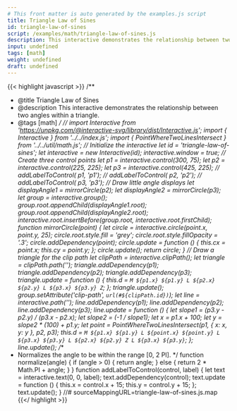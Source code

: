 ```yaml
---
# This front matter is auto generated by the examples.js script
title: Triangle Law of Sines
id: triangle-law-of-sines
script: /examples/math/triangle-law-of-sines.js
description: This interactive demonstrates the relationship between two angles within a triangle.
input: undefined
tags: [math]
weight: undefined
draft: undefined
---
```


{{< highlight javascript >}}
/**
* @title Triangle Law of Sines
* @description This interactive demonstrates the relationship between two angles within a triangle.
* @tags [math]
*/
// import Interactive from 'https://unpkg.com/@interactive-svg/library/dist/Interactive.js';
import { Interactive } from '../../index.js';
import { PointWhereTwoLinesIntersect } from '../../util/math.js';
// Initialize the interactive
let id = 'triangle-law-of-sines';
let interactive = new Interactive(id);
interactive.window = true;
// Create three control points
let p1 = interactive.control(300, 75);
let p2 = interactive.control(225, 225);
let p3 = interactive.control(425, 225);
// addLabelToControl( p1, 'p1');
// addLabelToControl( p2, 'p2');
// addLabelToControl( p3, 'p3');
// Draw little angle displays
let displayAngle1 = mirrorCircle(p2);
let displayAngle2 = mirrorCircle(p3);
let group = interactive.group();
group.root.appendChild(displayAngle1.root);
group.root.appendChild(displayAngle2.root);
interactive.root.insertBefore(group.root, interactive.root.firstChild);
function mirrorCircle(point) {
    let circle = interactive.circle(point.x, point.y, 25);
    circle.root.style.fill = 'grey';
    circle.root.style.fillOpacity = '.3';
    circle.addDependency(point);
    circle.update = function () {
        this.cx = point.x;
        this.cy = point.y;
    };
    circle.update();
    return circle;
}
// Draw a triangle for the clip path
let clipPath = interactive.clipPath();
let triangle = clipPath.path('');
triangle.addDependency(p1);
triangle.addDependency(p2);
triangle.addDependency(p3);
triangle.update = function () {
    this.d = `M ${p1.x} ${p1.y} L ${p2.x} ${p2.y} L ${p3.x} ${p3.y} Z`;
};
triangle.update();
group.setAttribute('clip-path', `url(#${clipPath.id})`);
let line = interactive.path('');
line.addDependency(p1);
line.addDependency(p2);
line.addDependency(p3);
line.update = function () {
    let slope1 = (p3.y - p2.y) / (p3.x - p2.x);
    let slope2 = (-1 / slope1);
    let x = p1.x + 100;
    let y = slope2 * (100) + p1.y;
    let point = PointWhereTwoLinesIntersect(p1, { x: x, y: y }, p2, p3);
    this.d = `M ${p1.x} ${p1.y}
            L ${point.x} ${point.y}
            L ${p3.x} ${p3.y}
            L ${p2.x} ${p2.y} Z
            L ${p3.x} ${p3.y}`;
};
line.update();
/**
* Normalizes the angle to be within the range [0, 2 PI].
*/
function normalize(angle) {
    if (angle > 0) {
        return angle;
    }
    else {
        return 2 * Math.PI + angle;
    }
}
function addLabelToControl(control, label) {
    let text = interactive.text(0, 0, label);
    text.addDependency(control);
    text.update = function () {
        this.x = control.x + 15;
        this.y = control.y + 15;
    };
    text.update();
}
//# sourceMappingURL=triangle-law-of-sines.js.map
{{</ highlight >}}


